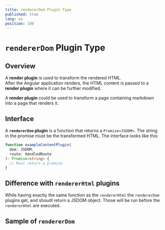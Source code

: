 ```yaml
---
title: rendererDom Plugin Type
published: true
lang: en
position: 100
---
```


# `rendererDom` Plugin Type

## Overview

A **render plugin** is used to transform the rendered HTML.  
After the Angular application renders, the HTML content is passed to a **render plugin** where it can be further modified.

A **render plugin** could be used to transform a page containing markdown into a page that renders it.

## Interface

A **`rendererDom` plugin** is a function that returns a `Promise<JSDOM>`. The string in the promise must be the transformed
HTML. The interface looks like this:

```typescript
function exampleContentPlugin(
  dom: JSDOM,
  route: HandledRoute
): Promise<string> {
  // Must return a promise
}
```

## Difference with `rendererHtml` plugins

While having exactly the same function as the `rendererHtml` the `rendererDom` plugins get, and shoudl return a JSDOM object. Those will be run before the `rendererHtml` are executed.

## Sample of `rendererDom`
